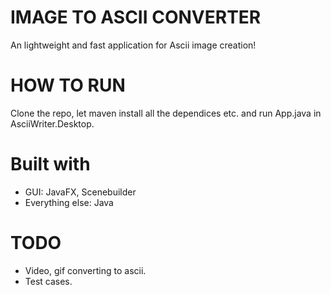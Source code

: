 # IMAGE TO ASCII CONVERTER
An lightweight and fast application for Ascii image creation!

# HOW TO RUN
Clone the repo, let maven install all the dependices etc. and run App.java in AsciiWriter.Desktop.

# Built with
- GUI: JavaFX, Scenebuilder
- Everything else: Java

# TODO
- Video, gif converting to ascii.
- Test cases.
